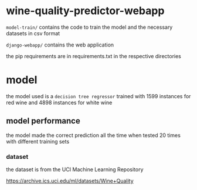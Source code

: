 # wine-quality-predictor-webapp
```model-train/``` contains the code to train the model and the necessary datasets in csv format

```django-webapp/``` contains the web application

the pip requirements are in requirements.txt in the respective directories

# model
the model used is a ```decision tree regressor``` trained with 1599 instances for red wine and 4898 instances for white wine

## model performance
the model made the correct prediction all the time when tested 20 times with different training sets

### dataset
the dataset is from the UCI Machine Learning Repository

https://archive.ics.uci.edu/ml/datasets/Wine+Quality

